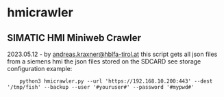 # hmicrawler
## SIMATIC HMI Miniweb Crawler

2023.05.12 - by andreas.kraxner@hblfa-tirol.at
this script gets all json files from a siemens hmi
the json files stored on the SDCARD see storage configuration
example:
```
    python3 hmicrawler.py --url 'https://192.168.10.200:443' --dest '/tmp/fish' --backup --user '#youruser#' --password '#mypwd#'
```